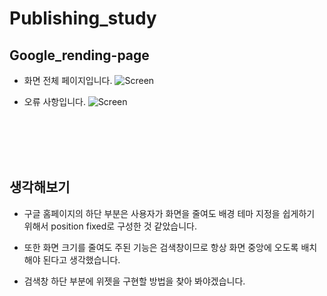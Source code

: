 # Publishing_study

## Google_rending-page

- 화면 전체 페이지입니다.
![Screen](../readme_asset/screen.png)


- 오류 사항입니다.
![Screen](../readme_asset/error.png)


<br>
<br>
<br>
<br>


## 생각해보기

- 구글 홈페이지의 하단 부분은 사용자가 화면을 줄여도 배경 테마 지정을 쉽게하기 위해서 position fixed로 구성한 것 같았습니다.

- 또한 화면 크기를 줄여도 주된 기능은 검색창이므로 항상 화면 중앙에 오도록 배치해야 된다고 생각했습니다.

- 검색창 하단 부분에 위젯을 구현할 방법을 찾아 봐야겠습니다.



